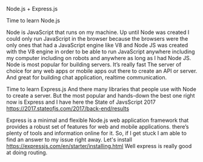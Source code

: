 Node.js + Express.js

Time to learn Node.js

Node is JavaScript that runs on my machine. Up until Node was created I could only run JavaScript in the browser because the browsers were the only ones that had a JavaScript engine like V8 and Node JS was created with the V8  engine in order to be able to run JavaScript anywhere including my computer including on robots and anywhere as long as I had Node JS.
Node is most popular for building servers. It’s really fast
The server of choice for any web apps or mobile apps out there to create an API or server. And great for building chat application, realtime communication.




Time to learn Express.js
And there many libraries that people use with Node to create a server. But the most popular and hands-down the best one right now is Express and I have here the State of JavsScript 2017 
https://2017.stateofjs.com/2017/back-end/results

Express is a minimal and flexible Node.js web application framework that provides a robust set of features for web and mobile applications. there’s plenty of tools and information online for it. So, if I get stuck I am able to find an answer to my issue right away.
Let's install https://expressjs.com/en/starter/installing.html
Well express is really good at doing routing.

